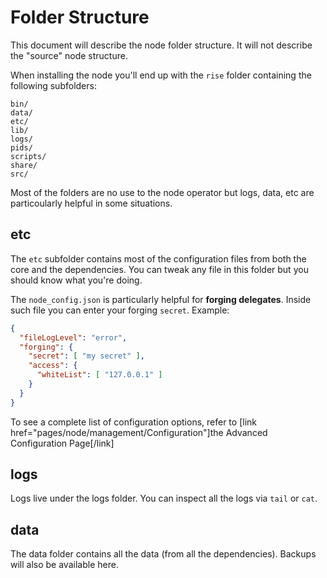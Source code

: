# Folder Structure

This document will describe the node folder structure. It will not describe the "source" node structure.

When installing the node you'll end up with the `rise` folder containing the following subfolders:

```
bin/
data/
etc/
lib/
logs/
pids/
scripts/
share/
src/
```

Most of the folders are no use to the node operator but logs, data, etc are particoularly helpful in some situations.

## etc

The `etc` subfolder contains most of the configuration files from both the core and the dependencies. You can tweak any file in this folder but you should know what you're doing.

The `node_config.json` is particularly helpful for **forging delegates**. Inside such file you can enter your forging `secret`. Example:

```json
{
  "fileLogLevel": "error",
  "forging": {
    "secret": [ "my secret" ],
    "access": {
      "whiteList": [ "127.0.0.1" ]
    }
  }
}
```

To see a complete list of configuration options, refer to [link href="pages/node/management/Configuration"]the Advanced Configuration Page[/link]

## logs

Logs live under the logs folder. You can inspect all the logs via `tail` or `cat`.

## data

The data folder contains all the data (from all the dependencies). Backups will also be available here.

